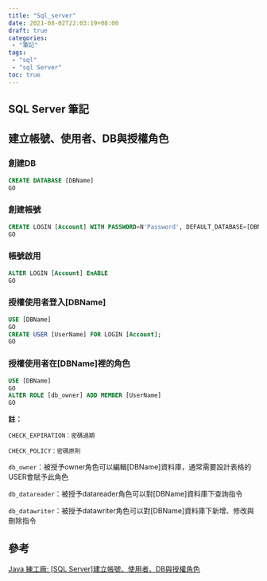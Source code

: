 ```yaml
---
title: "Sql_server"
date: 2021-08-02T22:03:19+08:00
draft: true
categories:
 - "筆記"
tags:
 - "sql"
 - "sql Server"
toc: true
---
```


## SQL Server 筆記
<!-- 簡介 -->
<!--more-->

## 建立帳號、使用者、DB與授權角色

### 創建DB

```sql
CREATE DATABASE [DBName]
GO
```

### 創建帳號

```sql
CREATE LOGIN [Account] WITH PASSWORD=N'Password', DEFAULT_DATABASE=[DBName], DEFAULT_LANGUAGE=[Traditional Chinese], CHECK_EXPIRATION=OFF, CHECK_POLICY=OFF
GO

```

### 帳號啟用

```sql
ALTER LOGIN [Account] EnABLE
GO
```

### 授權使用者登入[DBName]

```sql
USE [DBName]
GO
CREATE USER [UserName] FOR LOGIN [Account];
GO

```

### 授權使用者在[DBName]裡的角色

```sql
USE [DBName]
GO
ALTER ROLE [db_owner] ADD MEMBER [UserName]
GO

```

**註：**

`CHECK_EXPIRATION：密碼過期`</br>

`CHECK_POLICY：密碼原則`</br>

`db_owner`：被授予owner角色可以編輯[DBName]資料庫，通常需要設計表格的USER會賦予此角色</br>

`db_datareader`：被授予datareader角色可以對[DBName]資料庫下查詢指令
</br>

`db_datawriter`：被授予datawriter角色可以對[DBName]資料庫下新增、修改與刪除指令



## 參考

[Java 練工廠: [SQL Server]建立帳號、使用者、DB與授權角色](http://rogercode.blogspot.com/2015/08/sql-serverdb.html)
